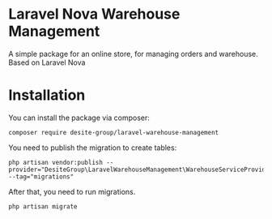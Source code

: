 # Laravel Nova Warehouse Management
A simple package for an online store, for managing orders and warehouse. Based on Laravel Nova

# Installation

You can install the package via composer:

    composer require desite-group/laravel-warehouse-management

You need to publish the migration to create tables:

    php artisan vendor:publish --provider="DesiteGroup\LaravelWarehouseManagement\WarehouseServiceProvider" --tag="migrations"

After that, you need to run migrations.

    php artisan migrate
